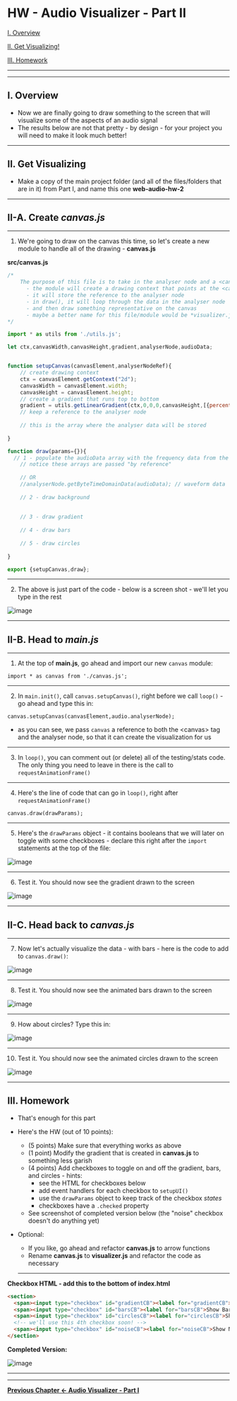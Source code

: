 # HW - Audio Visualizer - Part II

[I. Overview](#overview)

[II. Get Visualizing!](#get-visualizing)

[III. Homework](#homework)

<hr><hr>

<a id="overview" />

## I. Overview

- Now we are finally going to draw something to the screen that will visualize some of the aspects of an audio signal
- The results below are not that pretty - by design -  for your project you will need to make it look much better!

<hr>

<a id="get-visualizing" />

## II. Get Visualizing

- Make a copy of the main project folder (and all of the files/folders that are in it) from Part I, and name this one **web-audio-hw-2**

<hr>

## II-A. Create *canvas.js*

<hr>

1) We're going to draw on the canvas this time, so let's create a new module to handle all of the drawing - **canvas.js**

**src/canvas.js**

```js
/*
	The purpose of this file is to take in the analyser node and a <canvas> element: 
	  - the module will create a drawing context that points at the <canvas> 
	  - it will store the reference to the analyser node
	  - in draw(), it will loop through the data in the analyser node
	  - and then draw something representative on the canvas
	  - maybe a better name for this file/module would be *visualizer.js* ?
*/

import * as utils from './utils.js';

let ctx,canvasWidth,canvasHeight,gradient,analyserNode,audioData;


function setupCanvas(canvasElement,analyserNodeRef){
	// create drawing context
	ctx = canvasElement.getContext("2d");
	canvasWidth = canvasElement.width;
	canvasHeight = canvasElement.height;
	// create a gradient that runs top to bottom
	gradient = utils.getLinearGradient(ctx,0,0,0,canvasHeight,[{percent:0,color:"blue"},{percent:.25,color:"green"},{percent:.5,color:"yellow"},{percent:.75,color:"red"},{percent:1,color:"magenta"}]);
	// keep a reference to the analyser node
	
	// this is the array where the analyser data will be stored
	
}

function draw(params={}){
  // 1 - populate the audioData array with the frequency data from the analyserNode
	// notice these arrays are passed "by reference" 
	
	// OR
	//analyserNode.getByteTimeDomainData(audioData); // waveform data
	
	// 2 - draw background
	
		
	// 3 - draw gradient
	
	// 4 - draw bars
	
	// 5 - draw circles
		
}

export {setupCanvas,draw};
```
<hr>

2) The above is just part of the code - below is a screen shot - we'll let you type in the rest

![image](_images/_av-images/AV-code-6.jpg)

<hr>

## II-B. Head to *main.js*

<hr>

1) At the top of **main.js**, go ahead and import our new `canvas` module:

`import * as canvas from './canvas.js';`

<hr>

2) In `main.init()`, call `canvas.setupCanvas()`, right before we call `loop()` - go ahead and type this in:

`canvas.setupCanvas(canvasElement,audio.analyserNode);`

- as you can see, we pass `canvas` a reference to both the &lt;canvas> tag and the analyser node, so that it can create the visualization for us

<hr>

3) In `loop()`, you can comment out (or delete) all of the testing/stats code. The only thing you need to leave in there is the call to `requestAnimationFrame()`

<hr>

4) Here's the line of code that can go in `loop()`, right after `requestAnimationFrame()`

`canvas.draw(drawParams);`

<hr>

5) Here's the `drawParams` object - it contains booleans that we will later on toggle with some checkboxes - declare this right after the `import` statements at the top of the file:

![image](_images/_av-images/AV-code-7.jpg)

<hr>

6) Test it. You should now see the gradient drawn to the screen

![image](_images/_av-images/screen-shot-1.jpg)

<hr>

## II-C. Head back to *canvas.js*

<hr>

7) Now let's actually visualize the data - with bars - here is the code to add to `canvas.draw()`:

![image](_images/_av-images/AV-code-8.jpg)

<hr>

8) Test it. You should now see the animated bars drawn to the screen

![image](_images/_av-images/screen-shot-2.jpg)

<hr>

9) How about circles? Type this in:

![image](_images/_av-images/AV-code-9.jpg)

<hr>

10) Test it. You should now see the animated circles drawn to the screen

![image](_images/_av-images/screen-shot-3.jpg)

<hr>

<a id="homework"/>

## III. Homework

- That's enough for this part
- Here's the HW (out of 10 points):
  - (5 points) Make sure that everything works as above
  - (1 point) Modify the gradient that is created in **canvas.js** to something less garish
  - (4 points) Add checkboxes to toggle on and off the gradient, bars, and circles - hints:
    - see the HTML for checkboxes below
    - add event handlers for each checkbox to `setupUI()`
    - use the `drawParams` object to keep track of the checkbox *states*
    - checkboxes have a `.checked` property
  - See screenshot of completed version below (the "noise" checkbox doesn't do anything yet)
- Optional:
  - If you like, go ahead and refactor **canvas.js** to arrow functions
  - Rename **canvas.js** to **visualizer.js** and refactor the code as necessary
  
  <hr>
  
**Checkbox HTML - add this to the bottom of index.html**

```html
<section>
  <span><input type="checkbox" id="gradientCB"><label for="gradientCB">Show Gradient</label></span>
  <span><input type="checkbox" id="barsCB"><label for="barsCB">Show Bars</label></span>
  <span><input type="checkbox" id="circlesCB"><label for="circlesCB">Show Circles</label></span>
  <!-- we'll use this 4th checkbox soon! -->
  <span><input type="checkbox" id="noiseCB"><label for="noiseCB">Show Noise</label></span>
</section>
```

**Completed Version:**

![image](_images/_av-images/screen-shot-4.jpg)

<hr><hr>

**[Previous Chapter <- Audio Visualizer - Part I](HW-AV-2195-1.md)**

